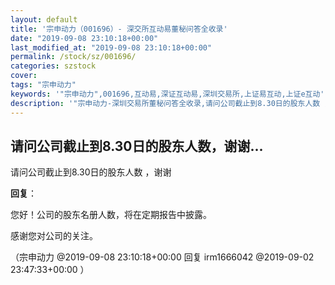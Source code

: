 ```yaml
---
layout: default
title: '宗申动力（001696）- 深交所互动易董秘问答全收录'
date: "2019-09-08 23:10:18+00:00"
last_modified_at: "2019-09-08 23:10:18+00:00"
permalink: /stock/sz/001696/
categories: szstock
cover: 
tags: "宗申动力"
keywords: '"宗申动力",001696,互动易,深证互动易,深圳交易所,上证易互动,上证e互动'
description: '"宗申动力-深圳交易所董秘问答全收录,请问公司截止到8.30日的股东人数 ，谢谢"'
---
```


## 请问公司截止到8.30日的股东人数，谢谢...

请问公司截止到8.30日的股东人数 ，谢谢

**回复**：

您好！公司的股东名册人数，将在定期报告中披露。

感谢您对公司的关注。 

（宗申动力  @2019-09-08 23:10:18+00:00 回复 irm1666042  @2019-09-02 23:47:33+00:00 ）

